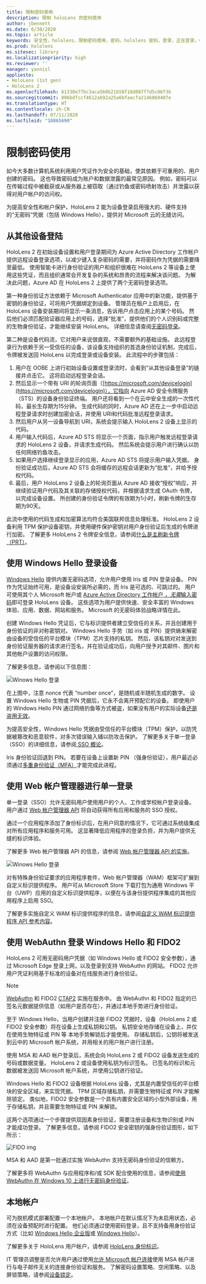 ```yaml
---
title: 限制密码使用
description: 限制 holoLens 的密码使用
author: jbennett
ms.date: 6/30/2020
ms.topic: article
keywords: 安全性，hololens，限制密码使用，密码，hololens 密码，登录，正在登录，windows hello，hello，windows 帐户管理器，FIDO2 登录，FIDO 2，WEBAUTHN，本地帐户，hololens 安全
ms.prod: hololens
ms.sitesec: library
ms.localizationpriority: high
ms.reviewer: ''
manager: yannisl
appliesto:
- HoloLens (1st gen)
- HoloLens 2
ms.openlocfilehash: 61330e77bc3aca5b0b21b58f18d087f7d5c06f3b
ms.sourcegitcommit: 896bdfccf4612a692a25a6bfaecfa2146860407e
ms.translationtype: HT
ms.contentlocale: zh-CN
ms.lasthandoff: 07/11/2020
ms.locfileid: "10865690"
---
```

# 限制密码使用

如今大多数计算机系统利用用户凭证作为安全的基础，使其依赖于可重用的、用户创建的密码。 这也导致密码成为账户和数据泄露的最常见原因。 例如，密码可以在传输过程中被截获或从服务器上被窃取（通过钓鱼或密码喷射攻击）并泄露以获得对用户帐户的访问权。

为提高安全性和帐户保护，HoloLens 2 能为设备登录启用强大的、硬件支持的“无密码”凭据（包括 Windows Hello），提供对 Microsoft 云的无缝访问。 

## 从其他设备登陆

HoloLens 2 在初始设备设置和用户登录期间为 Azure Active Directory 工作帐户提供远程设备登录选项，以减少键入复杂密码的需要，并将密码作为凭据的需要降至最低。 使用智能卡进行身份验证的用户和组织很难在 HoloLens 2 等设备上使用这些凭证，而且组织通常会开发复杂的系统和昂贵的流程来解决该问题。 为解决此问题，Azure AD 在 HoloLens 2 上提供了两个无密码登录选项。 

第一种身份验证方法依赖于 Microsoft Authenticator 应用中的新功能，提供基于密钥的身份验证，可将用户凭据绑定到设备。 管理员在租户上启用后，在 HoloLens 设备安装期间将显示一条消息，告诉用户点击应用上的某个号码。 然后他们必须匹配验证器应用上的号码，选择“批准”，提供他们的个人识别码或完整的生物身份验证，才能继续安装 HoloLens。 详细信息请查阅[无密码登录](https://docs.microsoft.com/azure/active-directory/authentication/howto-authentication-passwordless-phone)。

第二种是设备代码流，它对用户来说很直观，不需要额外的基础设施。  此远程登录行为依赖于另一受信任的设备，该设备支持组织的首选身份验证机制，完成后，令牌被发送回 HoloLens 以完成登录或设备安装。 此流程中的步骤包括：

  1.    用户在 OOBE 上进行初始设备设置或登录流时，会看到“从其他设备登录”的链接并点击它。 这将启动远程登录会话。
  2.    然后显示一个带有 URI 的轮询页面（[https://microsoft.com/devicelogin](https://microsoft.com/devicelogin)），它指向 Azure AD 安全令牌服务（STS）的设备身份验证终端。 用户还将看到一个在云中安全生成的一次性代码，最长生存期为15分钟。 生成代码的同时，Azure AD 还在上一步中启动远程登录请求时创建加密会话，并使用 URI和代码批准远程登录请求。 
  3.    然后用户从另一设备导航到 URI，系统会提示输入 HoloLens 2 设备上显示的代码。 
  4.    用户输入代码后，Azure AD STS 将显示一个页面，指示用户触发远程登录请求的 HoloLens 2 设备，并请求生成代码。 然后系统会提示用户进行确认以防任何网络钓鱼攻击。 
  5.    如果用户选择继续登录显示的应用，Azure AD STS 将提示用户输入凭据。 身份验证成功后，Azure AD STS 会将缓存的远程会话更新为“批准”，并给予授权代码。
  6.    最后，用户 HoloLens 2 设备上的轮询页面从 Azure AD 接收“授权”响应，并继续验证用户代码及其关联的存储授权代码，并根据请求生成 OAuth 令牌，以完成设备设置。 所创建的身份验证令牌的有效期为1小时，刷新令牌的生存期为90天。 

此流中使用的代码生成和加密算法均符合美国联邦信息处理标准。 HoloLens 2 设备利用 TPM 保护设备密钥，并使用硬件保护密钥对用户身份验证后生成的令牌进行加密。 了解更多 HoloLens 2 令牌安全信息，请参阅[什么是主刷新令牌（PRT）](https://docs.microsoft.com/azure/active-directory/devices/concept-primary-refresh-token)。

## 使用 Windows Hello 登录设备

[Windows Hello](https://docs.microsoft.com/windows/security/identity-protection/hello-for-business/hello-identity-verification) 提供内置无密码选项，允许用户使用 Iris 或 PIN 登录设备。 PIN 作为凭证始终可用，是设备设安装所必需的，而 Iris 是可选的、可跳过的。 用户可使用其个人 Microsoft 帐户或 [Azure Active Directory 工作帐户 *，无需*输入密码](https://docs.microsoft.com/azure/active-directory/authentication/concept-authentication-passwordless)即可登录 HoloLens 设备。 这些选项为用户提供快速、安全丰富的 Windows 体验、应用、数据、网站和服务。 Microsoft 的无密码体验战略详情在此。

创建 Windows Hello 凭证后，它与标识提供者建立受信任的关系，并且创建用于身份验证的非对称密钥对。 Windows Hello 手势（如 iris 或 PIN）提供熵来解密由设备的受信任的平台模块（TPM）芯片支持的私钥。 然后，该私钥对对发送到身份验证服务器的请求进行签名，并在验证成功后，向用户授予对其邮件、图片和其他帐户设置的访问权限。 

了解更多信息，请参阅以下信息图：

  ![Winows Hello 登录](images/security-hello-sign-in.png)
  
在上图中，注意 nonce 代表 “number once”，是随机或半随机生成的数字。 设置 Windows Hello 生物或 PIN 凭据后，它永不会离开预配它的设备。 即使用户的 Windows Hello PIN 通过网络钓鱼等方式被盗，如果没有用户的实际设备[还是盗用无效](https://docs.microsoft.com/windows/security/identity-protection/hello-for-business/hello-why-pin-is-better-than-password)。 

为提高安全性，Windows Hello 凭据由受信任的平台模块（TPM）保护，以防凭据被篡改和恶意软件，对多次错误输入辅以防攻击保护。 了解更多关于单一登录 （SSO）的详细信息，请参阅[ SSO 概论](https://docs.microsoft.com/azure/active-directory/manage-apps/what-is-single-sign-on)。

Iris 身份验证回退到 PIN。 若要在设备上设置新 PIN （强身份验证），用户最近必须通过[多重身份验证（MFA）](https://docs.microsoft.com/azure/active-directory/authentication/concept-mfa-howitworks)才能完成此进程。

## 使用 Web 帐户管理器进行单一登录 

单一登录（SSO）允许无密码用户使用用户的个人、工作或学校帐户登录设备。 用户通过 [Web 帐户管理器 API](https://docs.microsoft.com/uwp/api/Windows.Security.Authentication.Web.Provider?view=winrt-19041) 将自动获得所有应用和服务的 SSO 授权。

通过一个应用程序添加了身份标识后，在用户同意的情况下，它可通过系统级集成对所有应用程序和服务可用。 这显著降低应用程序的登录负担，并为用户提供无缝的标识体验。

了解更多 Web 帐户管理器 API 的信息，请参阅 [Web 帐户管理器 API 的实施](https://docs.microsoft.com/windows/uwp/security/web-account-manager)。

  ![Winows Hello 登录](images/security-api-img.png)
  
对有特殊身份验证要求的应用程序套件，Web 帐户管理器（WAM）框架可扩展到自定义标识提供程序。 用户可从 Microsoft Store 下载打包为通用 Windows 平台（UWP）应用的自定义标识提供程序，以便在与该身份提供程序集成的其他应用程序上启用 SSO。 

了解更多实施自定义 WAM 标识提供程序的信息，请参阅[自定义 WAM 标识提供程序 API 参考内容](https://docs.microsoft.com/uwp/api/Windows.Security.Authentication.Web.Provider?view=winrt-19041)。

## 使用 WebAuthn 登录 Windows Hello 和 FIDO2

HoloLens 2 可用无密码用户凭据（如 Windows Hello 或 FIDO2 安全参数），通过 Microsoft Edge 登录上网，以及登录到支持 WebAuthn 的网站。 FIDO2 允许用户凭证利用基于标准的设备对在线服务进行身份验证。

> [!Note] 
> [WebAuthn](https://www.w3.org/TR/webauthn/) 和 FIDO2 [CTAP2](https://fidoalliance.org/specs/fido-v2.0-ps-20190130/fido-client-to-authenticator-protocol-v2.0-ps-20190130.html) 实施在服务中。 由 WebAuthn 和 FIDO2 指定的已签名元数据提供信息（如用户是否存在），并通过本地手势进行身份验证。

至于 Windows Hello，当用户创建并注册 FIDO2 凭据时，设备（HoloLens 2 或 FIDO2 安全参数）将在设备上生成私钥和公钥。 私钥安全地存储在设备上，并仅在使用生物特征或 PIN 等 本地手势解锁后才能使用。 存储私钥后，公钥将被发送到云中的 Microsoft 帐户系统，并用相关的用户账户进行注册。

使用 MSA 和 AAD 帐户登录后，系统会向 HoloLens 2 或 FIDO2 设备发送生成的号码或数据变量。 HoloLens 2 或设备使用私钥为标识签名。 已签名的标识和元数据被发送回 Microsoft 帐户系统，并使用公钥进行验证。

Windows Hello 和 FIDO2 设备根据 HoloLens 设备，尤其是内置受信任的平台模块的安全区域，来实现凭据。 TPM 区域存储私钥，并需要生物特征或 PIN 才能解除锁定。 类似地，FIDO2 安全参数是一个具有内置安全区域的小型外部设备，用于存储私钥，并且需要生物特征或 PIN 来解锁。

这两个选项通过一个步骤提供双因素身份验证，需要注册设备和生物识别或 PIN 才能成功登录。 了解更多信息，请参阅 FIDO2 安全密钥的强身份验证图形，如下所示：

  ![FIDO img](images/security-fido2-whfb.png)

MSA 和 AAD 是第一批通过实施 WebAuthn 支持无密码身份验证的信赖方。 

了解更多将 WebAuthn 与应用程序和/或 SDK 配合使用的信息，请参阅[使用 WebAuthn 在 Windows 10 上进行无密码身份验证](https://docs.microsoft.com/windows/security/identity-protection/hello-for-business/webauthnapis)。

## 本地帐户

可为脱机模式部署配置一个本地帐户。 本地帐户在默认情况下为未启用状态，必须在设备预配时进行配置。 他们必须通过使用密码登录，且不支持备用身份验证方式（比如 [Windows Hello 企业版](https://docs.microsoft.com/windows/security/identity-protection/hello-for-business/hello-overview)或 [Windows Hello](https://docs.microsoft.com/windows-hardware/design/device-experiences/windows-hello)）。 

了解更多关于 HoloLens 用户帐户，请参阅 [HoloLens 身份标识](https://docs.microsoft.com/hololens/hololens-identity)。 

IT 管理员调整是否允许用户通过使用[允许 Microsoft 帐户连接](https://docs.microsoft.com/windows/client-management/mdm/policy-csp-accounts#accounts-allowmicrosoftaccountconnection)使用 MSA 帐户进行与电子邮件无关的连接身份验证和服务。 了解密码设置策略、空闲策略、以及屏锁策略，请参阅[设备锁定](https://docs.microsoft.com/windows/client-management/mdm/policy-csp-devicelock)。 
